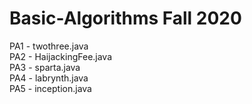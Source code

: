 # Basic-Algorithms Fall 2020

PA1 - twothree.java <br />
PA2 - HaijackingFee.java <br />
PA3 - sparta.java <br />
PA4 - labrynth.java <br />
PA5 - inception.java <br />
